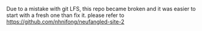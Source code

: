 Due to a mistake with git LFS, this repo became broken and it was easier to start with a fresh one than fix it.
please refer to https://github.com/nhnifong/neufangled-site-2
